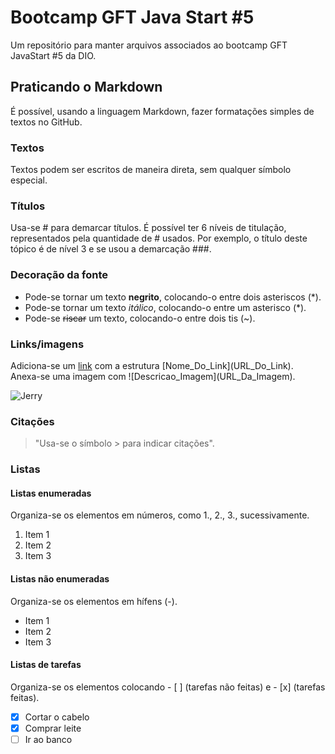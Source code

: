 # Bootcamp GFT Java Start #5
Um repositório para manter arquivos associados ao bootcamp GFT JavaStart #5 da DIO.

## Praticando o Markdown
É possível, usando a linguagem Markdown, fazer formatações simples de textos no GitHub.
### Textos
Textos podem ser escritos de maneira direta, sem qualquer símbolo especial.
### Títulos
Usa-se # para demarcar títulos. É possível ter 6 níveis de titulação, representados
pela quantidade de # usados. Por exemplo, o título deste tópico é de nível 3 e se usou
a demarcação ###.
### Decoração da fonte
- Pode-se tornar um texto **negrito**, colocando-o entre dois asteriscos (*).
- Pode-se tornar um texto *itálico*, colocando-o entre um asterisco (*).
- Pode-se ~~riscar~~ um texto, colocando-o entre dois tis (~).

### Links/imagens
Adiciona-se um [link](https://github.com/adfcf/) com a estrutura \[Nome_Do_Link\](URL_Do_Link).
Anexa-se uma imagem com !\[Descricao_Imagem\](URL_Da_Imagem).

![Jerry](https://media.giphy.com/media/H2u46cKU3VaXht6Iv9/giphy.gif)

### Citações
> "Usa-se o símbolo > para indicar citações".

### Listas

#### Listas enumeradas
Organiza-se os elementos em números, como 1., 2., 3., sucessivamente.
1. Item 1
1. Item 2
1. Item 3

#### Listas não enumeradas
Organiza-se os elementos em hífens (-).
- Item 1
- Item 2
- Item 3

#### Listas de tarefas
Organiza-se os elementos colocando - [ ] (tarefas não feitas) e - [x] (tarefas feitas).
- [x] Cortar o cabelo
- [x] Comprar leite
- [ ] Ir ao banco
